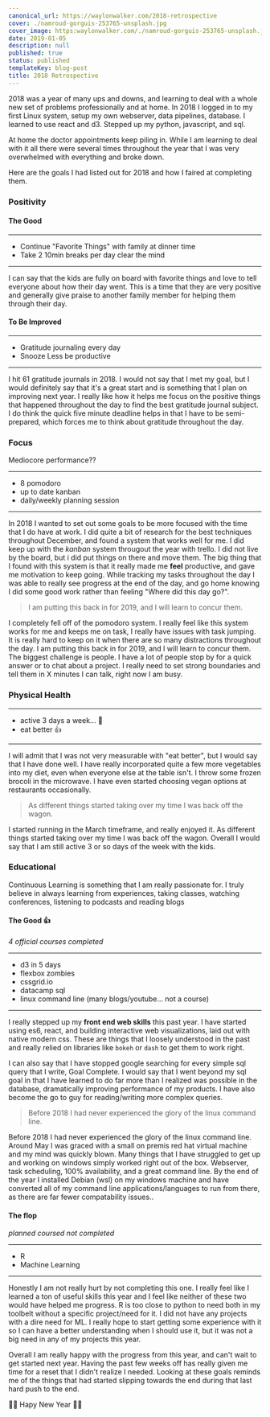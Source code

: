 ```yaml
---
canonical_url: https://waylonwalker.com/2018-retrospective
cover: ./namroud-gorguis-253765-unsplash.jpg
cover_image: https:waylonwalker.com/./namroud-gorguis-253765-unsplash.jpg
date: 2019-01-05
description: null
published: true
status: published
templateKey: blog-post
title: 2018 Retrospective
---
```


2018 was a year of many ups and downs, and learning to deal with a whole new set of problems professionally and at home.  In 2018 I logged in to my first Linux system, setup my own webserver, data pipelines, database. I learned to use react and d3. Stepped up my python, javascript, and sql.

At home the doctor appointments keep piling in.  While I am learning to deal with it all there were several times throughout the year that I was very overwhelmed  with everything and broke down.


Here are the goals I had listed out for 2018 and how I faired at completing them.

### Positivity

#### The Good


---
* Continue "Favorite Things" with family at dinner time
* Take 2 10min breaks per day clear the mind

---

I can say that the kids are fully on board with favorite things and love to tell everyone about how their day went.  This is a time that they are very positive and generally give praise to another family member for helping them through their day.


#### To Be Improved
---

* Gratitude journaling every day
* Snooze Less be productive

---

I hit 61  gratitude journals in 2018.  I would not say that I met my goal, but I would definitely say that it's a great start and is something that I plan on improving next year.  I really like how it helps me focus on the positive things that happened throughout the day to find the best gratitude journal subject.  I do think the quick five minute deadline helps in that I have to be semi-prepared, which forces me to think about gratitude throughout the day.

### Focus

Mediocore performance??

---

* 8 pomodoro
* up to date kanban
* daily/weekly planning session

---

In 2018 I wanted to set out some goals to be more focused with the time that I do have at work.  I did quite a bit of research for the best techniques throughout December, and found a system that works well for me.  I did keep up with the _kanban_ system througout the year with trello.  I did not live by the board, but i did put things on there and move them.  The big thing that I found with this system is that it really made me **feel** productive, and gave me motivation to keep going.  While tracking my tasks throughout the day I was able to really see progress at the end of the day, and go home knowing I did some good work rather than feeling "Where did this day go?".

> I am putting this back in for 2019, and I will learn to concur them.

I completely fell off of the pomodoro system.  I really feel like this system works for me and keeps me on task, I really have issues with task jumping.  It is really hard to keep on it when there are so many distractions throughout the day.  I am putting this back in for 2019, and I will learn to concur them.  The biggest challenge is people.  I have a lot of people stop by for a quick answer or to chat about a project.  I really need to set strong boundaries and tell them in X minutes I can talk, right now I am busy.

### Physical Health

---

* active 3 days a week... 🤔
* eat better 👍

---

I will admit that I was not very measurable with "eat better", but I would say that I have done well.  I have really incorporated quite a few more vegetables into my diet, even when everyone else at the table isn't.  I throw some frozen brocoli in the microwave.  I have even started choosing vegan options at restaurants occasionally.

> As different things started taking over my time I was back off the wagon.

I started running in the March timeframe, and really enjoyed it.  As different things started taking over my time I was back off the wagon.  Overall I would say that I am still active 3 or so days of the week with the kids.

### Educational

Continuous Learning is something that I am really passionate for.  I truly believe in always learning from experiences, taking classes, watching conferences, listening to podcasts and reading blogs

#### The Good 👍

_4 official courses completed_

---

* d3 in 5 days
* flexbox zombies
* cssgrid.io
* datacamp sql
* linux command line (many blogs/youtube... not a course)

---

I really stepped up my **front end web skills** this past year. I have started using es6, react, and building interactive web visualizations, laid out with native modern css.  These are things that I loosely understood in the past and really relied on libraries like `bokeh` or `dash` to get them to work right.

I can also say that I have stopped google searching for every simple sql query that I write, Goal Complete.  I would say that I went beyond my sql goal in that I have learned to do far more than I realized was possible in the database, dramatically improving performance of my products.  I have also become the go to guy for reading/writing more complex queries.

> Before 2018 I had never experienced the glory of the linux command line.

Before 2018 I had never experienced the glory of the linux command line.  Around May I was graced with a small on premis red hat virtual machine and my mind was quickly blown.  Many things that I have struggled to get up and working on windows simply worked right out of the box.  Webserver, task scheduling, 100% availability, and a great command line.  By the end of the year I installed Debian (wsl) on my windows machine and have converted all of my command line applications/languages to run from there, as there are far fewer compatability issues..

#### The flop
_planned coursed not completed_

---

* R
* Machine Learning

---

Honestly I am not really hurt by not completing this one.  I really feel like I learned a ton of useful skills this year and I feel like neither of these two would have helped me progress.  R is too close to python to need both in my toolbelt without a specific project/need for it.  I did not have any projects with a dire need for ML.  I really hope to start getting some experience with it so I can have a better understanding when I should use it, but it was not a big need in any of my projects this year.


Overall I am really happy with the progress from this year, and can't wait to get started next year.  Having the past few weeks off has really given me time for a reset that I didn't realize I needed.  Looking at these goals reminds me of the things that had started slipping towards the end during that last hard push to the end.


🎉🎉 Hapy New Year 🎉🎉